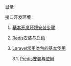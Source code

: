 目录

接口开发环境：
 1. [基本开发环境安装步骤](https://github.com/LeroiLiu/wiki/wiki/基本开发环境安装步骤)

 2. [Redis安装与启动](https://github.com/LeroiLiu/wiki/wiki/Redis安装与启动)

 3. [Laravel常用类包的基本使用](https://github.com/LeroiLiu/wiki/wiki/(P)Redis基本使用%EF%BC%88Laravel下%EF%BC%89)
		 
	3.1. [Predis安装与使用](https://github.com/LeroiLiu/wiki/wiki/(P)Redis基本使用%EF%BC%88Laravel下%EF%BC%89)



